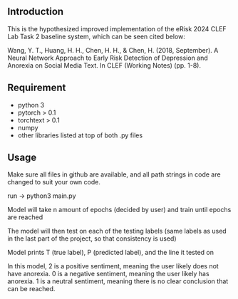 ## Introduction
This is the hypothesized improved implementation of the eRisk 2024 CLEF Lab Task 2 baseline system, which can be seen cited below:

Wang, Y. T., Huang, H. H., Chen, H. H., & Chen, H. (2018, September). A Neural
Network Approach to Early Risk Detection of Depression and Anorexia on Social
Media Text. In CLEF (Working Notes) (pp. 1-8).

## Requirement

- python 3
- pytorch > 0.1
- torchtext > 0.1
- numpy
- other libraries listed at top of both .py files

## Usage

Make sure all files in github are available, and all path strings in code are changed to suit your own code.

run -> python3 main.py

Model will take n amount of epochs (decided by user) and train until epochs are reached

The model will then test on each of the testing labels (same labels as used in the last part of the project, so that consistency is used)

Model prints T (true label), P (predicted label), and the line it tested on

In this model, 2 is a positive sentiment, meaning the user likely does not have anorexia. 0 is a negative sentiment, meaning the user likely has anorexia. 1 is a neutral sentiment, meaning there is no clear conclusion that can be reached.